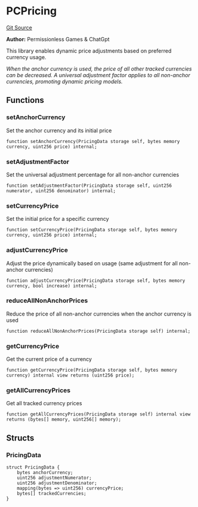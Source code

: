 # PCPricing
[Git Source](https://github.com//PermissionlessGames/degen-casino/blob/5314e359045edc4f0b89c7c7f66c3323f00480f8/src/libraries/PCPricing.sol)

**Author:**
Permissionless Games & ChatGpt

This library enables dynamic price adjustments based on preferred currency usage.

*When the anchor currency is used, the price of all other tracked currencies can be decreased.
A universal adjustment factor applies to all non-anchor currencies, promoting dynamic pricing models.*


## Functions
### setAnchorCurrency

Set the anchor currency and its initial price


```solidity
function setAnchorCurrency(PricingData storage self, bytes memory currency, uint256 price) internal;
```

### setAdjustmentFactor

Set the universal adjustment percentage for all non-anchor currencies


```solidity
function setAdjustmentFactor(PricingData storage self, uint256 numerator, uint256 denominator) internal;
```

### setCurrencyPrice

Set the initial price for a specific currency


```solidity
function setCurrencyPrice(PricingData storage self, bytes memory currency, uint256 price) internal;
```

### adjustCurrencyPrice

Adjust the price dynamically based on usage (same adjustment for all non-anchor currencies)


```solidity
function adjustCurrencyPrice(PricingData storage self, bytes memory currency, bool increase) internal;
```

### reduceAllNonAnchorPrices

Reduce the price of all non-anchor currencies when the anchor currency is used


```solidity
function reduceAllNonAnchorPrices(PricingData storage self) internal;
```

### getCurrencyPrice

Get the current price of a currency


```solidity
function getCurrencyPrice(PricingData storage self, bytes memory currency) internal view returns (uint256 price);
```

### getAllCurrencyPrices

Get all tracked currency prices


```solidity
function getAllCurrencyPrices(PricingData storage self) internal view returns (bytes[] memory, uint256[] memory);
```

## Structs
### PricingData

```solidity
struct PricingData {
    bytes anchorCurrency;
    uint256 adjustmentNumerator;
    uint256 adjustmentDenominator;
    mapping(bytes => uint256) currencyPrice;
    bytes[] trackedCurrencies;
}
```

